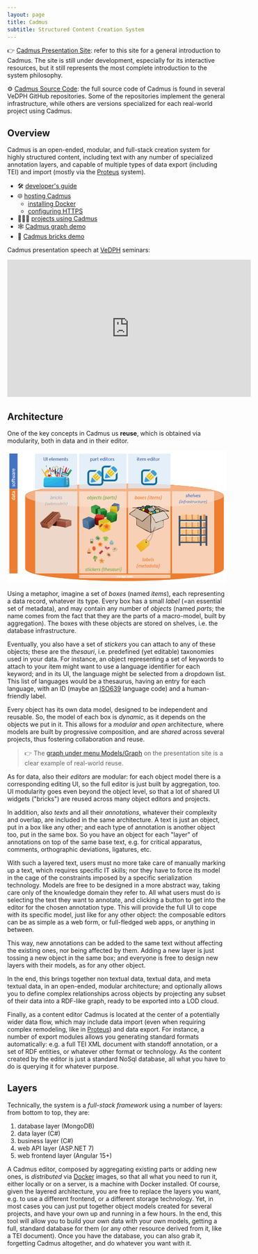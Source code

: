 ```yaml
---
layout: page
title: Cadmus
subtitle: Structured Content Creation System
---
```


👉 [Cadmus Presentation Site](https://cadmus.fusi-soft.com): refer to this site for a general introduction to Cadmus. The site is still under development, especially for its interactive resources, but it still represents the most complete introduction to the system philosophy.

⚙️ [Cadmus Source Code](https://github.com/vedph/): the full source code of Cadmus is found in several VeDPH GitHub repositories. Some of the repositories implement the general infrastructure, while others are versions specialized for each real-world project using Cadmus.

## Overview

Cadmus is an open-ended, modular, and full-stack creation system for highly structured content, including text with any number of specialized annotation layers, and capable of multiple types of data export (including TEI) and import (mostly via the [Proteus](proteus.md) system).

- 🛠️ [developer's guide](cadmus/dev/toc.md)
- 🌐 [hosting Cadmus](cadmus/hosting.md)
  - [installing Docker](cadmus/docker-setup.md)
  - [configuring HTTPS](cadmus/https.md)
- 🧑‍🤝‍🧑 [projects using Cadmus](cadmus/projects.md)
- 🕸️ [Cadmus graph demo](https://cadmus-graph-demo.fusi-soft.com)
- 🧱 [Cadmus bricks demo](https://cadmus-bricks.fusi-soft.com)

Cadmus presentation speech at [VeDPH](https://www.unive.it/pag/39287) seminars:

<iframe width="560" height="315" src="https://www.youtube.com/embed/lYykjz26TCg" title="Daniele Fusi, Presenting Cadmus: a general-purpose and modular content editing alternative" frameborder="0" allow="accelerometer; autoplay; clipboard-write; encrypted-media; gyroscope; picture-in-picture" allowfullscreen></iframe>

## Architecture

One of the key concepts in Cadmus us **reuse**, which is obtained via modularity, both in data and in their editor.

![Cadmus objects](img/cadmus/objects.png)

Using a metaphor, imagine a set of _boxes_ (named _items_), each representing a data record, whatever its type. Every box has a small _label_ (=an essential set of metadata), and may contain any number of _objects_ (named _parts_; the name comes from the fact that they are the parts of a macro-model, built by aggregation). The boxes with these objects are stored on shelves, i.e. the database infrastructure.

Eventually, you also have a set of _stickers_ you can attach to any of these objects; these are the _thesauri_, i.e. predefined (yet editable) taxonomies used in your data. For instance, an object representing a set of keywords to attach to your item might want to use a language identifier for each keyword; and in its UI, the language might be selected from a dropdown list. This list of languages would be a thesaurus, having an entry for each language, with an ID (maybe an [ISO639](https://www.iso.org/iso-639-language-codes.html) language code) and a human-friendly label.

Every object has its own data model, designed to be independent and reusable. So, the model of each box is _dynamic_, as it depends on the objects we put in it. This allows for a _modular_ and _open_ architecture, where models are built by progressive composition, and are _shared_ across several projects, thus fostering collaboration and reuse.

>👉 The [graph under menu Models/Graph](https://cadmus.fusi-soft.com/#/models/graph) on the presentation site is a clear example of real-world reuse.

As for data, also their _editors_ are modular: for each object model there is a corresponding editing UI, so the full editor is just built by aggregation, too. UI modularity goes even beyond the object level, so that a lot of shared UI widgets ("bricks") are reused across many object editors and projects.

In addition, also _texts_ and all their _annotations_, whatever their complexity and overlap, are included in the same architecture. A text is just an object, put in a box like any other; and each type of annotation is another object too, put in the same box. So you have an object for each "layer" of annotations on top of the same base text, e.g. for critical apparatus, comments, orthographic deviations, ligatures, etc.

With such a layered text, users must no more take care of manually marking up a text, which requires specific IT skills; nor they have to force its model in the cage of the constraints imposed by a specific serialization technology. Models are free to be designed in a more abstract way, taking care only of the knowledge domain they refer to. All what users must do is selecting the text they want to annotate, and clicking a button to get into the editor for the chosen annotation type. This will provide the full UI to cope with its specific model, just like for any other object: the composable editors can be as simple as a web form, or full-fledged web apps, or anything in between.

This way, new annotations can be added to the same text without affecting the existing ones, nor being affected by them. Adding a new layer is just tossing a new object in the same box; and everyone is free to design new layers with their models, as for any other object.

In the end, this brings together non textual data, textual data, and meta textual data, in an open-ended, modular architecture; and optionally allows you to define complex relationships across objects by projecting any subset of their data into a RDF-like graph, ready to be exported into a LOD cloud.

Finally, as a content editor Cadmus is located at the center of a potentially wider data flow, which may include data import (even when requiring complex remodeling, like in [Proteus](proteus.md)) and data export. For instance, a number of export modules allows you generating standard formats automatically: e.g. a full TEI XML document with standoff annotation, or a set of RDF entities, or whatever other format or technology. As the content created by the editor is just a standard NoSql database, all what you have to do is querying it for whatever purpose.

## Layers

Technically, the system is a _full-stack framework_ using a number of layers: from bottom to top, they are:

1. database layer (MongoDB)
2. data layer (C#)
3. business layer (C#)
4. web API layer (ASP.NET 7)
5. web frontend layer (Angular 15+)

A Cadmus editor, composed by aggregating existing parts or adding new ones, is _distributed_ via [Docker](https://www.docker.com/) images, so that all what you need to run it, either locally or on a server, is a machine with Docker installed. Of course, given the layered architecture, you are free to replace the layers you want, e.g. to use a different frontend, or a different storage technology. Yet, in most cases you can just put together object models created for several projects, and have your own up and running in a few hours. In the end, this tool will allow you to build your own data with your own models, getting a full, standard database for them (or any other resource derived from it, like a TEI document). Once you have the database, you can also grab it, forgetting Cadmus altogether, and do whatever you want with it.
